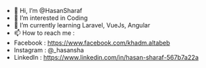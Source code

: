 - 👋 Hi, I’m @HasanSharaf
- 👀 I’m interested in Coding
- 🌱 I’m currently learning Laravel, VueJs, Angular
- 📫 How to reach me :
- Facebook : https://www.facebook.com/khadm.altabeb
- Instagram : @_hasansha
- LinkedIn : https://www.linkedin.com/in/hasan-sharaf-567b7a22a

<!---
HasanSharaf/HasanSharaf is a ✨ special ✨ repository because its `README.md` (this file) appears on your GitHub profile.
You can click the Preview link to take a look at your changes.
--->
